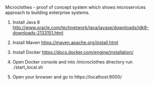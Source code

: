 Microclothes - proof of concept system which shows microservices approach to building enterprise systems.

1. Install Java 8
http://www.oracle.com/technetwork/java/javase/downloads/jdk8-downloads-2133151.html

2. Install Maven
https://maven.apache.org/install.html

3. Install Docker 
https://docs.docker.com/engine/installation/

4. Open Docker console and into /microclothes directory run
./start_local.sh

5. Open your browser and go to https://localhost:9000/
